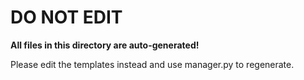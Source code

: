 # DO NOT EDIT

**All files in this directory are auto-generated!**

Please edit the templates instead and use manager.py to regenerate.
